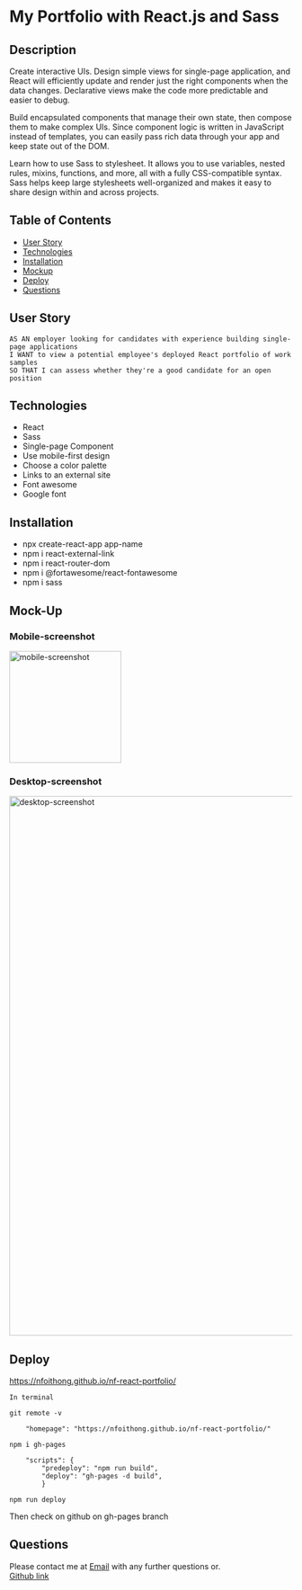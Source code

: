 # My Portfolio with React.js and Sass

## Description
Create interactive UIs. Design simple views for single-page application, and React will efficiently update and render just the right components when the data changes.
Declarative views make the code more predictable and easier to debug.

Build encapsulated components that manage their own state, then compose them to make complex UIs.
Since component logic is written in JavaScript instead of templates, you can easily pass rich data through your app and keep state out of the DOM.

Learn how to use Sass to stylesheet. It allows you to use variables, nested rules, mixins, functions, and more, all with a fully CSS-compatible syntax. 
Sass helps keep large stylesheets well-organized and makes it easy to share design within and across projects.

## Table of Contents
  - [User Story](#user-story)
  - [Technologies](#technologies)
  - [Installation](#installation)
  - [Mockup](#mockup)
  - [Deploy](#deploy)
  - [Questions](#questions)
  
## User Story
```
AS AN employer looking for candidates with experience building single-page applications
I WANT to view a potential employee's deployed React portfolio of work samples
SO THAT I can assess whether they're a good candidate for an open position
```
## Technologies
- React
- Sass
- Single-page Component
- Use mobile-first design
- Choose a color palette
- Links to an external site
- Font awesome
- Google font

## Installation
- npx create-react-app app-name
- npm i react-external-link
- npm i react-router-dom
- npm i @fortawesome/react-fontawesome
- npm i sass

## Mock-Up
<div>
<h3>Mobile-screenshot</h3>
<div>
 <img width="199" alt="mobile-screenshot" src="https://user-images.githubusercontent.com/69065671/164156683-fb230802-76ad-4c3b-b3fc-33cd472e08a6.png">
</div>
<h3>Desktop-screenshot</h3>
<div>
<img width="960" alt="desktop-screenshot" src="https://user-images.githubusercontent.com/69065671/164156714-7c6bae35-31b5-402c-81ee-9a28756c8f99.png"></div>
  </div>
  
## Deploy

https://nfoithong.github.io/nf-react-portfolio/

```
In terminal

git remote -v
```

```
    "homepage": "https://nfoithong.github.io/nf-react-portfolio/"
```
```
npm i gh-pages
```
```
    "scripts": {
        "predeploy": "npm run build",
        "deploy": "gh-pages -d build",
        }
```
```
npm run deploy
```
Then check on github on gh-pages branch


## Questions
Please contact me at [Email](n.foithong1983@gmail.com) with any further questions or. <br> [Github link](https://github.com/NFoithong)
